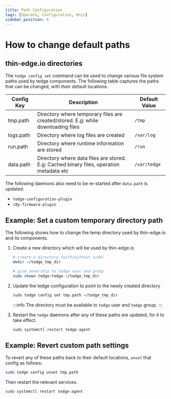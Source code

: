 ```yaml
---
title: Path Configuration
tags: [Operate, Configuration, Unix]
sidebar_position: 4
---
```


# How to change default paths

## thin-edge.io directories

The `tedge config set` command can be used to change various file system paths used by tedge components.
The following table captures the paths that can be changed, with their default locations.

| Config Key | Description | Default Value |
|------------|-------------|---------------|
| tmp.path | Directory where temporary files are created/stored. E.g: while downloading files | `/tmp` |
| logs.path | Directory where log files are created | `/var/log` |
| run.path | Directory where runtime information are stored | `/run` |
| data.path | Directory where data files are stored. E.g: Cached binary files, operation metadata etc | `/var/tedge` |


The following daemons also need to be re-started after `data.path` is updated:

* `tedge-configuration-plugin`
* `c8y-firmware-plugin`

## Example: Set a custom temporary directory path

The following shows how to change the temp directory used by thin-edge.io and its components.


1. Create a new directory which will be used by thin-edge.io

    ```sh
    # create a directory (with/without sudo)
    mkdir ~/tedge_tmp_dir

    # give ownership to tedge user and group
    sudo chown tedge:tedge ~/tedge_tmp_dir 
    ```

2. Update the tedge configuration to point to the newly created directory

    ```sh title="Example"
    sudo tedge config set tmp.path ~/tedge_tmp_dir
    ```

    :::info
    The directory must be available to `tedge` user and `tedge` group.
    :::

3. Restart the `tedge` daemons after any of these paths are updated, for it to take effect.

    ```sh
    sudo systemctl restart tedge-agent
    ```

## Example: Revert custom path settings

To revert any of these paths back to their default locations, `unset` that config as follows:

```sh
sudo tedge config unset tmp.path
```

Then restart the relevant services.

```sh
sudo systemctl restart tedge-agent
```
